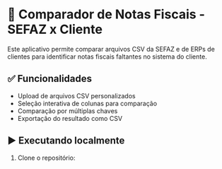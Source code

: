 # 📄 Comparador de Notas Fiscais - SEFAZ x Cliente

Este aplicativo permite comparar arquivos CSV da SEFAZ e de ERPs de clientes para identificar notas fiscais faltantes no sistema do cliente.

## ✅ Funcionalidades

- Upload de arquivos CSV personalizados
- Seleção interativa de colunas para comparação
- Comparação por múltiplas chaves
- Exportação do resultado como CSV

## ▶️ Executando localmente

1. Clone o repositório:
